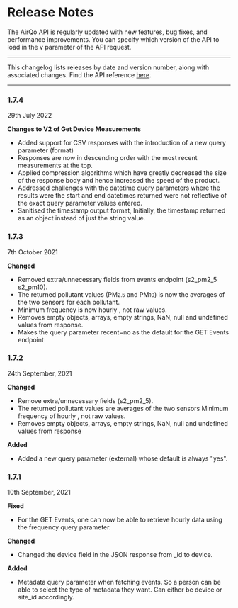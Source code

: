 # Release Notes

The AirQo API is regularly updated with new features, bug fixes, and performance improvements. You can specify which version of the API to load in the v parameter of the API request.

---

This changelog lists releases by date and version number, along with associated changes.
Find the API reference [here](api/README.md#api-reference).

---

### 1.7.4

29th July 2022

**Changes to V2 of Get Device Measurements**

- Added support for CSV responses with the introduction of a new query parameter (format)
- Responses are now in descending order with the most recent measurements at the top.
- Applied compression algorithms which have greatly decreased the size of the response body and hence increased the speed of the product.
- Addressed challenges with the datetime query parameters where the results were the start and end datetimes returned were not reflective of the exact query parameter values entered.
- Sanitised the timestamp output format, Initially, the timestamp returned as an object instead of just the string value.

### 1.7.3

7th October 2021

**Changed**

- Removed extra/unnecessary fields from events endpoint (s2_pm2_5 s2_pm10).
- The returned pollutant values (PM<small>2.5</small> and PM<small>10</small>) is now the averages of the two sensors for each pollutant.
- Minimum frequency is now hourly , not raw values.
- Removes empty objects, arrays, empty strings, NaN, null and undefined values from response.
- Makes the query parameter recent=no as the default for the GET Events endpoint

### 1.7.2

24th September, 2021

**Changed**

- Remove extra/unnecessary fields (s2_pm2_5).
- The returned pollutant values are averages of the two sensors
  Minimum frequency of hourly , not raw values.
- Removes empty objects, arrays, empty strings, NaN, null and undefined values from response

**Added**

- Added a new query parameter (external) whose default is always "yes".

### 1.7.1

10th September, 2021

**Fixed**

- For the GET Events, one can now be able to retrieve hourly data using the frequency query parameter.

**Changed**

- Changed the device field in the JSON response from \_id to device.

**Added**

- Metadata query parameter when fetching events. So a person can be able to select the type of metadata they want. Can either be device or site_id accordingly.
